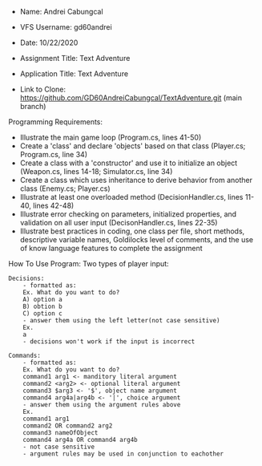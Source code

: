 - Name: Andrei Cabungcal
- VFS Username: gd60andrei
- Date: 10/22/2020
- Assignment Title: Text Adventure
- Application Title: Text Adventure

- Link to Clone: https://github.com/GD60AndreiCabungcal/TextAdventure.git (main branch)

Programming Requirements:
- Illustrate the main game loop (Program.cs, lines 41-50)
- Create a 'class' and declare 'objects' based on that class (Player.cs; Program.cs, line 34)
- Create a class with a 'constructor' and use it to initialize an object (Weapon.cs, lines 14-18; Simulator.cs, line 34)
- Create a class which uses inheritance to derive behavior from another class (Enemy.cs; Player.cs)
- Illustrate at least one overloaded method (DecisionHandler.cs, lines 11-40, lines 42-48)
- Illustrate error checking on parameters, initialized properties, and validation on all user input (DecisonHandler.cs, lines 22-35)
- Illustrate best practices in coding, one class per file, short methods, descriptive variable names, Goldilocks level of comments, and 
  the use of know language features to complete the assignment

How To Use Program:
    Two types of player input:

    Decisions:
        - formatted as:
        Ex. What do you want to do?
        A) option a
        B) obtion b
        C) option c
        - answer them using the left letter(not case sensitive)
        Ex. 
        a
        - decisions won't work if the input is incorrect

    Commands:
        - formatted as:
        Ex. What do you want to do?
        command1 arg1 <- manditory literal argument
        command2 <arg2> <- optional literal argument
        command3 $arg3 <- '$', object name argument
        command4 arg4a|arg4b <- '|', choice argument
        - answer them using the argument rules above
        Ex. 
        command1 arg1
        command2 OR command2 arg2
        command3 nameOfObject
        command4 arg4a OR command4 arg4b
        - not case sensitive
        - argument rules may be used in conjunction to eachother

        


